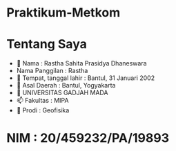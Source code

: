 # Praktikum-Metkom
# Tentang Saya
- 👋 Nama : Rastha Sahita Prasidya Dhaneswara
-    Nama Panggilan : Rastha
- 👀 Tempat, tanggal lahir : Bantul, 31 Januari 2002
- 🌱 Asal Daerah : Bantul, Yogyakarta
- 💞️ UNIVERSITAS GADJAH MADA
- 📫 Fakultas : MIPA
- 👀 Prodi : Geofisika
# NIM : 20/459232/PA/19893

